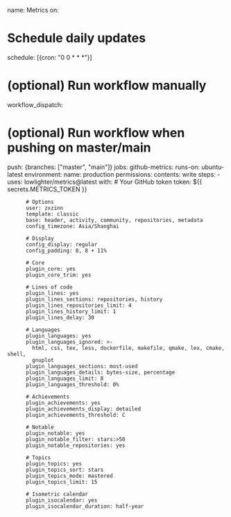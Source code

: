 name: Metrics
on:
  # Schedule daily updates
  schedule: [{cron: "0 0 * * *"}]
  # (optional) Run workflow manually
  workflow_dispatch:
  # (optional) Run workflow when pushing on master/main
  push: {branches: ["master", "main"]}
jobs:
  github-metrics:
    runs-on: ubuntu-latest
    environment: 
      name: production
    permissions:
      contents: write
    steps:
      - uses: lowlighter/metrics@latest
        with:
          # Your GitHub token
          token: ${{ secrets.METRICS_TOKEN }}
          
          # Options
          user: zxzinn
          template: classic
          base: header, activity, community, repositories, metadata
          config_timezone: Asia/Shanghai
          
          # Display
          config_display: regular
          config_padding: 0, 8 + 11%
          
          # Core
          plugin_core: yes
          plugin_core_trim: yes
          
          # Lines of code
          plugin_lines: yes
          plugin_lines_sections: repositories, history
          plugin_lines_repositories_limit: 4
          plugin_lines_history_limit: 1
          plugin_lines_delay: 30
          
          # Languages
          plugin_languages: yes
          plugin_languages_ignored: >-
            html, css, tex, less, dockerfile, makefile, qmake, lex, cmake, shell,
            gnuplot
          plugin_languages_sections: most-used
          plugin_languages_details: bytes-size, percentage
          plugin_languages_limit: 8
          plugin_languages_threshold: 0%
          
          # Achievements
          plugin_achievements: yes
          plugin_achievements_display: detailed
          plugin_achievements_threshold: C
          
          # Notable
          plugin_notable: yes
          plugin_notable_filter: stars:>50
          plugin_notable_repositories: yes
          
          # Topics
          plugin_topics: yes
          plugin_topics_sort: stars
          plugin_topics_mode: mastered
          plugin_topics_limit: 15
          
          # Isometric calendar
          plugin_isocalendar: yes
          plugin_isocalendar_duration: half-year
